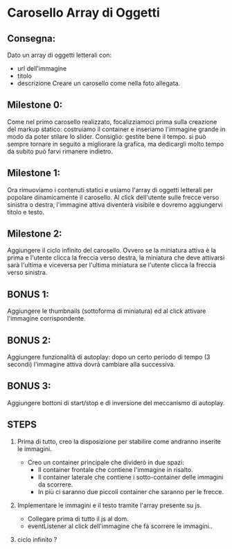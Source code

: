 # Carosello Array di Oggetti

## Consegna:

Dato un array di oggetti letterali con:

- url dell'immagine
- titolo
- descrizione
  Creare un carosello come nella foto allegata.

## Milestone 0:

Come nel primo carosello realizzato, focalizziamoci prima sulla creazione del markup statico: costruiamo il container e inseriamo l'immagine grande in modo da poter stilare lo slider.
Consiglio: gestite bene il tempo. si può sempre tornare in seguito a migliorare la grafica, ma dedicargli molto tempo da subito può farvi rimanere indietro.

## Milestone 1:

Ora rimuoviamo i contenuti statici e usiamo l'array di oggetti letterali per popolare dinamicamente il carosello.
Al click dell'utente sulle frecce verso sinistra o destra, l'immagine attiva diventerà visibile e dovremo aggiungervi titolo e testo.

## Milestone 2:

Aggiungere il ciclo infinito del carosello. Ovvero se la miniatura attiva è la prima e l'utente clicca la freccia verso destra, la miniatura che deve attivarsi sarà l'ultima e viceversa per l'ultima miniatura se l'utente clicca la freccia verso sinistra.

## BONUS 1:

Aggiungere le thumbnails (sottoforma di miniatura) ed al click attivare l'immagine corrispondente.

## BONUS 2:

Aggiungere funzionalità di autoplay: dopo un certo periodo di tempo (3 secondi) l'immagine attiva dovrà cambiare alla successiva.

## BONUS 3:

Aggiungere bottoni di start/stop e di inversione del meccanismo di autoplay.

## STEPS

1. Prima di tutto, creo la disposizione per stabilire come andranno inserite le immagini.

   - Creo un container principale che dividerò in due spazi:
     - Il container frontale che contiene l'immagine in risalto.
     - Il container laterale che contiene i sotto-container delle immagini da scorrere.
     - In più ci saranno due piccoli container che saranno per le frecce.

2. Implementare le immagini e il testo tramite l'array presente su js.
   - Collegare prima di tutto il js al dom.
   - eventListener al click dell'immagine che fà scorrere le immagini..
3. ciclo infinito ?
